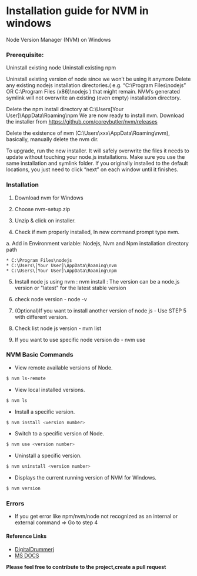 # Installation guide for NVM in windows
Node Version Manager (NVM) on Windows

### Prerequisite:

Uninstall existing node
Uninstall existing npm

Uninstall existing version of node since we won’t be using it anymore
Delete any existing nodejs installation directories.( e.g. “C:\Program Files\nodejs” OR C:\Program Files (x86)\nodejs ) that might remain. NVM’s generated symlink will not overwrite an existing (even empty) installation directory.

Delete the npm install directory at C:\Users\[Your User]\AppData\Roaming\npm We are now ready to install nvm. Download the installer from https://github.com/coreybutler/nvm/releases

Delete the existence of nvm (C:\Users\xxx\AppData\Roaming\nvm), basically, manually delete the nvm dir.

To upgrade, run the new installer. It will safely overwrite the files it needs to update without touching your node.js installations. Make sure you use the same installation and symlink folder. If you originally installed to the default locations, you just need to click “next” on each window until it finishes.


### Installation

 1. Download nvm for Windows

 2. Choose nvm-setup.zip

 3. Unzip & click on installer.

 4. Check if nvm properly installed, In new command prompt type nvm.

 a. Add in Environment variable: 
    Nodejs, Nvm and Npm installation directory path

    * C:\Program Files\nodejs 
    * C:\Users\[Your User]\AppData\Roaming\nvm
    * C:\Users\[Your User]\AppData\Roaming\npm

 5. Install node js using nvm : nvm install <version> : The version can be a node.js version or "latest" for the latest stable version

 6. check node version - node -v 

 7. (Optional)If you want to install another version of node js - Use STEP 5 with different version.

 8. Check list node js version - nvm list

 9. If you want to use specific node version do - nvm use <version>


###  NVM Basic Commands

+ View remote available versions of Node.

```sh
$ nvm ls-remote
```

+ View local installed versions.

```sh
$ nvm ls
```

+ Install a specific version.

```sh
$ nvm install <version number>
```

+ Switch to a specific version of Node.

```sh
$ nvm use <version number>
```

+ Uninstall a specific version.

```sh
$ nvm uninstall <version number>
```

+ Displays the current running version of NVM for Windows.

```sh
$ nvm version 
```

### Errors
  - If you get error like npm/nvm/node not recognized as an internal or external command => Go to step 4


#### Reference Links

* [DigitalDrummerj]
* [MS DOCS]

[DigitalDrummerj]: https://digitaldrummerj.me/windows-running-multiple-versions-of-node/
[MS DOCS]: https://docs.microsoft.com/en-us/windows/nodejs/setup-on-windows

**Please feel free to contribute to the project,create a pull request**

